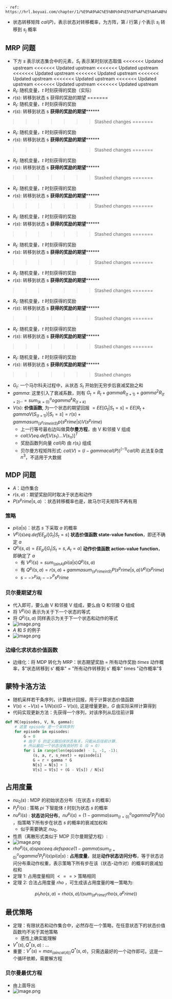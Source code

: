    - ref: https://hrl.boyuai.com/chapter/1/%E9%A9%AC%E5%B0%94%E5%8F%AF%E5%A4%AB%E5%86%B3%E7%AD%96%E8%BF%87%E7%A8%8B

- 状态转移矩阵 $cal(P)$，表示状态对转移概率，为方阵，第 $i$ 行第 $j$ 个表示 $s_i$ 转移到 $s_j$ 概率

## MRP 问题

- 下方 $s$ 表示状态集合中的元素，$S_t$ 表示某时刻状态取值
<<<<<<< Updated upstream
<<<<<<< Updated upstream
<<<<<<< Updated upstream
<<<<<<< Updated upstream
<<<<<<< Updated upstream
<<<<<<< Updated upstream
<<<<<<< Updated upstream
<<<<<<< Updated upstream
<<<<<<< Updated upstream
<<<<<<< Updated upstream
- $R_t$: 随机变量，$t$ 时刻获得的奖励（实际）
- $r(s)$: 转移到状态 s 获得的奖励的期望
=======
- $R_t$: 随机变量，$t$ 时刻获得的奖励
- $r(s)$: 转移到状态 s **获得的奖励的期望********
>>>>>>> Stashed changes
=======
- $R_t$: 随机变量，$t$ 时刻获得的奖励
- $r(s)$: 转移到状态 s **获得的奖励的期望********
>>>>>>> Stashed changes
=======
- $R_t$: 随机变量，$t$ 时刻获得的奖励
- $r(s)$: 转移到状态 s **获得的奖励的期望********
>>>>>>> Stashed changes
=======
- $R_t$: 随机变量，$t$ 时刻获得的奖励
- $r(s)$: 转移到状态 s **获得的奖励的期望********
>>>>>>> Stashed changes
=======
- $R_t$: 随机变量，$t$ 时刻获得的奖励
- $r(s)$: 转移到状态 s **获得的奖励的期望********
>>>>>>> Stashed changes
=======
- $R_t$: 随机变量，$t$ 时刻获得的奖励
- $r(s)$: 转移到状态 s **获得的奖励的期望********
>>>>>>> Stashed changes
=======
- $R_t$: 随机变量，$t$ 时刻获得的奖励
- $r(s)$: 转移到状态 s **获得的奖励的期望********
>>>>>>> Stashed changes
=======
- $R_t$: 随机变量，$t$ 时刻获得的奖励
- $r(s)$: 转移到状态 s **获得的奖励的期望********
>>>>>>> Stashed changes
=======
- $R_t$: 随机变量，$t$ 时刻获得的奖励
- $r(s)$: 转移到状态 s **获得的奖励的期望********
>>>>>>> Stashed changes
=======
- $R_t$: 随机变量，$t$ 时刻获得的奖励
- $r(s)$: 转移到状态 s **获得的奖励的期望********
>>>>>>> Stashed changes
- $G_t$: 一个马尔科夫过程中，从状态 $S_t$ 开始到无穷步后衰减奖励之和
- $gamma$: 这里引入了衰减系数，则有 $G_t = R_t + gamma R_(t + 1) + gamma^2 R_(t + 2)..  = sum_(k = 0)^oo gamma^k R_(t + k)$
- $V(s)$: __价值函数__, 为一个状态的期望回报 $= EE[G_t | S_t = s] = EE[R_t + gamma V(S_(t + 1)) | S_t = s] = r(s) + gamma sum_(s^prime in S) p(s^prime | s) V(s^prime)$
    - 上一行等号最右边叫做**贝尔曼方程**，由 V 和邻接 V 组成
    - $cal(V) eq.def [V(s_1) ... V(s_n)]^T$
    - 奖励函数列向量 $cal(R)$ 由 $r(s_i)$ 组成
    - 贝尔曼方程矩阵形式: $cal(V) = (I - gamma cal(P))^(-1) cal(R)$ 此法复杂度 $n^3$，不适用于大数据

## MDP 问题

- $A$：动作集合
- $r(s, a)$：期望奖励同时取决于状态和动作
- $P(s^prime | s, a)$ ：状态转移概率也是，故马尔可夫矩阵不再有用

### 策略

- $pi(a | s)$：状态 $s$ 下采取 $a$ 的概率
- $V^pi (s) eq.def EE_pi [G_t | S_t = s]$ **状态价值函数 state-value function**，即还不确定 $a$
- $Q^pi (s, a) = EE_pi [G_t | S_t = s, A_t = a]$ **动作价值函数 action-value function**，即确定了 $a$
    - 有 $V^pi (s) = sum_(a in A) pi(a | s) Q^pi (s, a)$
    - 有 $Q^pi (s, a) = r(s,a) + gamma sum_(s^prime in S) P(s^prime | s, a) V^pi (s^prime)$
    - $s -->^pi a_i -->^P s^prime$

### 贝尔曼期望方程

- 代入即可，要么由 V 和邻接 V 组成，要么由 Q 和邻接 Q 组成
- 将 $V^pi (s)$ 表示为关于下一个状态的等式
- 将 $Q^pi (s, a)$ 同样表示为关于下一个状态和动作的等式
- ![image.png](https://how-to-1258460161.cos.ap-shanghai.myqcloud.com/how-to/20241009170433.webp)
- $A$ 和 $S$ 的例子
- ![image.png](https://how-to-1258460161.cos.ap-shanghai.myqcloud.com/how-to/20241009170744.webp)

### 边缘化求状态价值函数

- 边缘化：将 MDP 转化为 MRP：状态期望奖励  = 所有动作奖励 $times$ 动作概率，$"状态转移到 s' 概率" = "所有动作转移到 s' 概率" times "动作概率"$

## 蒙特卡洛方法

- 随机采样若干条序列，计算统计回报，用于计算状态价值函数
- $V(s) <- V(s) + 1 / N(s) (G - V(s))$, 这是增量更新，$G$ 由实际采样计算得到
- 代码实现更新方法：先获得一个序列，对该序列从后往前计算

```python
def MC(episodes, V, N, gamma):
    # 这里 episode 是一个采样序列
    for episode in episodes:
        G = 0
        # 由于 G 的定义跟后续状态有关，只能从后往前计算.
        # 所以最后一个状态没有良好的 G（G = 0）
        for i in range(len(episode) - 1, -1, -1):
            (s, a, r, s_next) = episode[i]
            G = r + gamma * G
            N[s] = N[s] + 1
            V[s] = V[s] + (G - V[s]) / N[s]
```

## 占用度量

- $nu_0 (s)$ : MDP 的初始状态分布（在状态 $s$ 的概率）
- $P_t^pi (s)$ : 策略 $pi$ 下智能体 $t$ 时刻为状态 $s$ 的概率
- $nu^pi (s)$ : **状态访问分布**，$nu^pi (s) = (1 - gamma) sum_(t = 0)^oo gamma^t P_t^pi (s)$ ，指策略下所有步在状态 $s$ 的概率的衰减加权和
    - 似乎需要确定 $nu_0$.
- 性质（离散形式类似于 MDP 贝尔曼期望方程）:
- ![image.png](https://how-to-1258460161.cos.ap-shanghai.myqcloud.com/how-to/20241022171812.webp)
- $rho^pi (s, a) space eq.def space (1 - gamma) sum_(t = 0)^oo gamma^t P_t^pi (s) pi (a | s)$  : **占用度量**，就是**动作状态访问分布**，等于状态访问分布乘动作权重，表示策略下所有步在该（状态-动作对）的概率的衰减加权和
- 定理 1: 占用度量相同 $<==>$ 策略相同
- 定理 2: 合法占用度量 $rho$ ，可生成该占用度量的唯一策略为:

$$pi_rho (s, a) = rho(s, a) / (sum_(a^prime) rho(s, a^prime)) $$

## 最优策略

- 定理：有限状态和动作集合中，必然存在一个策略，在任意状态下的状态价值函数均不劣于其他策略
    - 感性上确实能理解
- $V^*(s), Q^*(s, a)$  : ...
- 重要：$V^* (s) = max_(a in cal(A)) Q^*(s, a)$，只需选最好的一个动作即可。这是一个循环依赖，需要解方程

### 贝尔曼最优方程

- 由上面导出
- ![image.png](https://how-to-1258460161.cos.ap-shanghai.myqcloud.com/how-to/20241022173628.webp)
